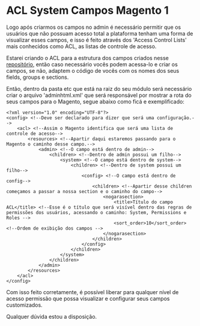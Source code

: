 <h1>ACL System Campos Magento 1</h1>
Logo após criarmos os campos no admin é necessário permitir que os usuários que não possuam acesso total a plataforma tenham uma forma de visualizar esses campos, e isso é feito através dos 'Access Control Lists' mais conhecidos como ACL, as listas de controle de acesso.<br>

Estarei criando o ACL para a estrutura dos campos criados nesse <a href="https://github.com/ElNogara/System-Campos-de-configuracao-Magento-1">repositório</a>, então caso necessário vocês podem acessa-lo e criar os campos, se não, adaptem o código de vocês com os nomes dos seus fields, groups e sections.</br>

Então, dentro da pasta etc que está na raiz do seu módulo será necessário criar o arquivo 'adminhtml.xml' que será responsável por mostrar a rota do seus campos para o Magento, segue abaixo como ficá e exemplificado:

```
<?xml version="1.0" encoding="UTF-8"?>
<config> <!--Deve ser declarado para dizer que será uma configuração.-->
    <acl> <!--Assim o Magento identifica que será uma lista de controle de acesso-->
        <resources> <!--Apartir daqui estaremos passando para o Magento o caminho desse campo.-->
            <admin> <!--O campo está dentro de admin-->
                <children> <!--Dentro de admin possui um filho-->
                    <system> <!--O campo está dentro de system-->
                        <children> <!--Dentro de system possui um filho-->
                            <config> <!--O campo está dentro de config-->
                                <children> <!--Apartir desse children começamos a passar a nossa section e o caminho do campo-->
                                    <nogarasection>
                                        <title>Título do campo ACL</title> <!--Esse é o título que será visível dentro das regras de permissões dos usuários, acessando o caminho: System, Permissions e Roles -->
                                        <sort_order>10</sort_order> <!--Ordem de exibição dos campos -->
                                    </nogarasection>
                                </children>
                            </config>
                        </children>
                    </system>
                </children>
            </admin>
        </resources>
    </acl>
</config>
```

Com isso feito corretamente, é possível liberar para qualquer nível de acesso permissão que possa visualizar e configurar seus campos customizados.

Qualquer dúvida estou a disposição.
